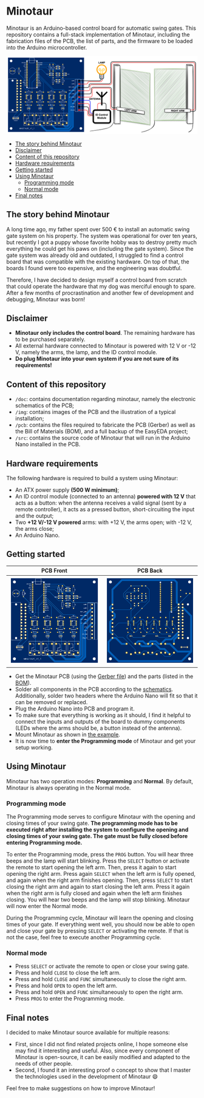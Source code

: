# Minotaur
Minotaur is an Arduino-based control board for automatic swing gates. This repository contains a full-stack implementation of Minotaur, including the fabrication files of the PCB, the list of parts, and the firmware to be loaded into the Arduino microcontroller.

![minotaur_installation](img/minotaur_installation.png)

- [The story behind Minotaur](the-story-behind-minotaur)
- [Disclaimer](disclaimer)
- [Content of this repository](content-of-this-repository)
- [Hardware requirements](hardware-requirements)
- [Getting started](getting-started)
- [Using Minotaur](using-minotaur)
  - [Programming mode](programming-mode)
  - [Normal mode](normal-mode)
- [Final notes](final-notes)

## The story behind Minotaur
A long time ago, my father spent over 500 € to install an automatic swing gate system on his property. The system was operational for over ten years, but recently I got a puppy whose favorite hobby was to destroy pretty much everything he could get his paws on (including the gate system). Since the gate system was already old and outdated, I struggled to find a control board that was compatible with the existing hardware. On top of that, the boards I found were too expensive, and the engineering was doubtful.

Therefore, I have decided to design myself a control board from scratch that could operate the hardware that my dog was merciful enough to spare. After a few months of procrastination and another few of development and debugging, Minotaur was born!

## Disclaimer
* **Minotaur only includes the control board**. The remaining hardware has to be purchased separately.
* All external hardware connected to Minotaur is powered with 12 V or -12 V, namely the arms, the lamp, and the ID control module.
* **Do plug Minotaur into your own system if you are not sure of its requirements!**

## Content of this repository
* `/doc`: contains documentation regarding minotaur, namely the electronic schematics of the PCB;
* `/img`: contains images of the PCB and the illustration of a typical installation;
* `/pcb`: contains the files required to fabricate the PCB (Gerber) as well as the Bill of Materials (BOM), and a full backup of the EasyEDA project;
* `/src`: contains the source code of Minotaur that will run in the Arduino Nano installed in the PCB.

## Hardware requirements
The following hardware is required to build a system using Minotaur:

* An ATX power supply **(500 W minimum)**;
* An ID control module (connected to an antenna) **powered with 12 V** that acts as a button: when the antenna receives a valid signal (sent by a remote controller), it acts as a pressed button, short-circuiting the input and the output;
* Two **+12 V/-12 V powered** arms: with +12 V, the arms open; with -12 V, the arms close;
* An Arduino Nano.

## Getting started

PCB Front |  PCB Back
-|-
![pcb_front](/img/minotaur_v1_1_pcb_front.svg) | ![pcb_back](/img/minotaur_v1_1_pcb_back.svg)

* Get the Minotaur PCB (using the [Gerber file](/pcb/minotaur_v1_1_pcb_gerber.zip)) and the parts (listed in the [BOM](/pcb/minotaur_v1_1_BOM.csv)).
* Solder all components in the PCB according to the [schematics](doc/minotaur_v1_1_pcb_schematics.pdf). Additionally, solder two headers where the Arduino Nano will fit so that it can be removed or replaced.
* Plug the Arduino Nano into PCB and program it.
* To make sure that everything is working as it should, I find it helpful to connect the inputs and outputs of the board to dummy components (LEDs where the arms should be, a button instead of the antenna).
* Mount Minotaur as shown in [the example](/img/minotaur_installation.png).
* It is now time to **enter the Programming mode** of Minotaur and get your setup working.

## Using Minotaur
Minotaur has two operation modes: **Programming** and **Normal**. By default, Minotaur is always operating in the Normal mode.

### Programming mode
The Programming mode serves to configure Minotaur with the opening and closing times of your swing gate. **The programming mode has to be executed right after installing the system to configure the opening and closing times of your swing gate. The gate must be fully closed before entering Programming mode.**

To enter the Programming mode, press the `PROG` button. You will hear three beeps and the lamp will start blinking. Press the `SELECT` button or activate the remote to start opening the left arm. Then, press it again to start opening the right arm. Press again `SELECT` when the left arm is fully opened, and again when the right arm finishes opening. Then, press `SELECT` to start closing the right arm and again to start closing the left arm. Press it again when the right arm is fully closed and again when the left arm finishes closing. You will hear two beeps and the lamp will stop blinking. Minotaur will now enter the Normal mode.

During the Programming cycle, Minotaur will learn the opening and closing times of your gate. If everything went well, you should now be able to open and close your gate by pressing `SELECT` or activating the remote. If that is not the case, feel free to execute another Programming cycle.

### Normal mode
* Press `SELECT` or activate the remote to open or close your swing gate.
* Press and hold `CLOSE` to close the left arm.
* Press and hold `CLOSE` and `FUNC` simultaneously to close the right arm.
* Press and hold `OPEN` to open the left arm.
* Press and hold `OPEN` and `FUNC` simultaneously to open the right arm.
* Press `PROG` to enter the Programming mode.

## Final notes
I decided to make Minotaur source available for multiple reasons:
* First, since I did not find related projects online, I hope someone else may find it interesting and useful. Also, since every component of Minotaur is open-source, it can be easily modified and adapted to the needs of other people.
* Second, I found it an interesting proof o concept to show that I master the technologies used in the development of Minotaur :smile:

Feel free to make suggestions on how to improve Minotaur!
